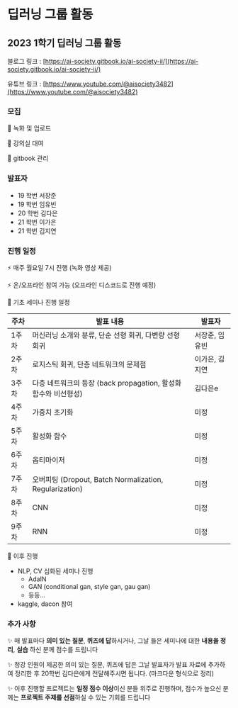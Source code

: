 ﻿# 딥러닝 그룹 활동

## 2023 1학기 딥러닝 그룹 활동

블로그 링크 : [https://ai-society.gitbook.io/ai-society-ii/](https://ai-society.gitbook.io/ai-society-ii/)

유튜브 링크 : [https://www.youtube.com/@aisociety3482](https://www.youtube.com/@aisociety3482)

### 모집

📌 녹화 및 업로드

📌 강의실 대여

📌 gitbook 관리 

### 발표자

- 19 학번 서장준
- 19 학번 임유빈
- 20 학번 김다은
- 21 학번 이가은
- 21 학번 김지연

### 진행 일정

⚡️ 매주 월요일 7시 진행 (녹화 영상 제공)

⚡️ 온/오프라인 참여 가능 (오프라인 디스코드로 진행 예정)

📝 기초 세미나 진행 일정

| 주차 | 발표 내용 | 발표자 |
| --- | --- | --- |
| 1주차 | 머신러닝 소개와 분류, 단순 선형 회귀, 다변량 선형 회귀 | 서장준, 임유빈 
| 2주차 | 로지스틱 회귀, 단층 네트워크의 문제점 | 이가은, 김지연 |
| 3주차 | 다층 네트워크의 등장 (back propagation, 활성화 함수와 비선형성) | 김다은e |
| 4주차 | 가중치 초기화 | 미정 |
| 5주차 | 활성화 함수 | 미정 |
| 6주차 | 옵티마이저 | 미정 |
| 7주차 | 오버피팅 (Dropout, Batch Normalization, Regularization) | 미정 |
| 8주차 | CNN | 미정 |
| 9주차 | RNN | 미정 |

📝 이후 진행

- NLP, CV 심화된 세미나 진행
    - AdaIN
    - GAN (conditional gan, style gan, gau gan)
    - 등등…
- kaggle, dacon 참여

### 추가 사항

✨ 매 발표마다 **의미 있는 질문**, **퀴즈에 답**하시거나, 그날 들은 세미나에 대한 **내용을 정리**, **실습** 하신 분께  점수를 드립니다

✨ 청강 인원이 제공한 의미 있는 질문, 퀴즈에 답은 그날 발표자가 발표 자료에 추가하여 정리한 후 20학번 김다은에게 전달해주시면 됩니다. (마크다운 형식으로 정리)

✨ 이후 진행할 프로젝트는 **일정 점수 이상**이신 분들 위주로 진행하며, 점수가 높으신 분께는 **프로젝트 주제를 선점**하실 수 있는 기회를 드립니다
